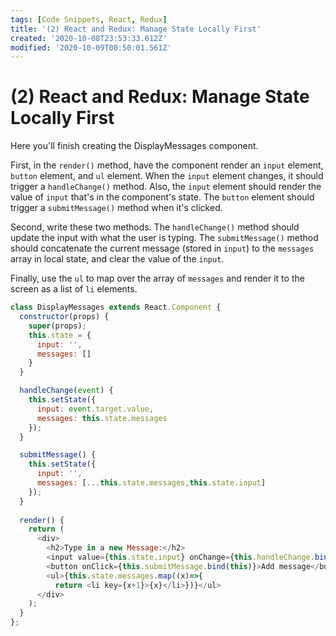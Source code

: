 ```yaml
---
tags: [Code Snippets, React, Redux]
title: '(2) React and Redux: Manage State Locally First'
created: '2020-10-08T23:53:33.612Z'
modified: '2020-10-09T00:50:01.561Z'
---
```


(2) React and Redux: Manage State Locally First
===============================================

Here you'll finish creating the DisplayMessages component.

First, in the `render()` method, have the component render an `input` element, `button` element, and `ul` element. When the `input` element changes, it should trigger a `handleChange()` method. Also, the `input` element should render the value of `input` that's in the component's state. The `button` element should trigger a `submitMessage()` method when it's clicked.

Second, write these two methods. The `handleChange()` method should update the input with what the user is typing. The `submitMessage()` method should concatenate the current message (stored in `input`) to the `messages` array in local state, and clear the value of the `input`.

Finally, use the `ul` to map over the array of `messages` and render it to the screen as a list of `li` elements.

``` javascript
class DisplayMessages extends React.Component {
  constructor(props) {
    super(props);
    this.state = {
      input: '',
      messages: []
    }
  }

  handleChange(event) {
    this.setState({
      input: event.target.value,
      messages: this.state.messages
    });
  }

  submitMessage() {
    this.setState({
      input: '',
      messages: [...this.state.messages,this.state.input]
    });
  }
  
  render() {
    return (
      <div>
        <h2>Type in a new Message:</h2>
        <input value={this.state.input} onChange={this.handleChange.bind(this)} />
        <button onClick={this.submitMessage.bind(this)}>Add message</button>
        <ul>{this.state.messages.map((x)=>{
          return <li key={x+1}>{x}</li>})}</ul>
      </div>
    );
  }
};
```
